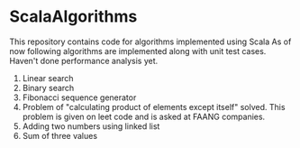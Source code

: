 # ScalaAlgorithms
This repository contains code for algorithms implemented using Scala
As of now following algorithms are implemented along with unit test cases. Haven't done performance analysis yet.

1. Linear search
2. Binary search
3. Fibonacci sequence generator
4. Problem of "calculating product of elements except itself" solved. This problem is given on leet code and is asked at FAANG companies.
5. Adding two numbers using linked list
6. Sum of three values

